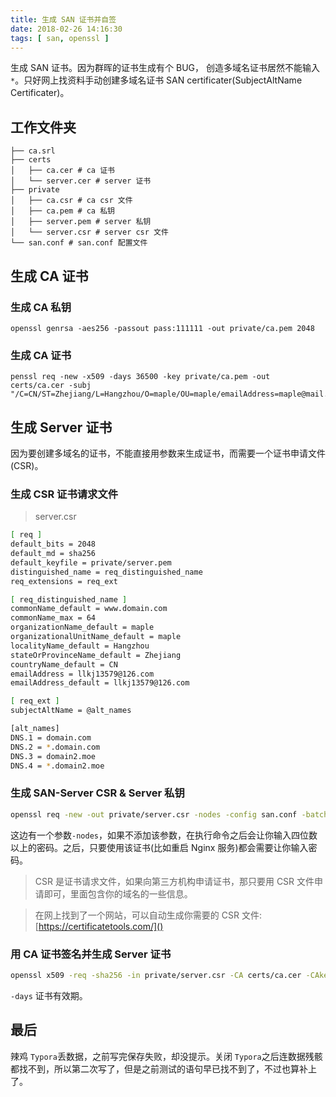 ```yaml
---
title: 生成 SAN 证书并自签
date: 2018-02-26 14:16:30
tags: [ san, openssl ]
---
```


生成 SAN 证书。因为群晖的证书生成有个 BUG， 创造多域名证书居然不能输入`*`。只好网上找资料手动创建多域名证书 SAN certificater(SubjectAltName Certificater)。

## 工作文件夹

```shell
├── ca.srl
├── certs
│   ├── ca.cer # ca 证书
│   └── server.cer # server 证书
├── private
│   ├── ca.csr # ca csr 文件
│   ├── ca.pem # ca 私钥
│   ├── server.pem # server 私钥 
│   └── server.csr # server csr 文件
└── san.conf # san.conf 配置文件
```

## 生成 CA 证书

### 生成 CA 私钥

```
openssl genrsa -aes256 -passout pass:111111 -out private/ca.pem 2048
```

### 生成 CA 证书

```shell
penssl req -new -x509 -days 36500 -key private/ca.pem -out certs/ca.cer -subj "/C=CN/ST=Zhejiang/L=Hangzhou/O=maple/OU=maple/emailAddress=maple@mail.com"
```

## 生成 Server 证书

因为要创建多域名的证书，不能直接用参数来生成证书，而需要一个证书申请文件(CSR)。

### 生成 CSR 证书请求文件

> server.csr

```sh
[ req ]
default_bits = 2048
default_md = sha256
default_keyfile = private/server.pem
distinguished_name = req_distinguished_name
req_extensions = req_ext

[ req_distinguished_name ]
commonName_default = www.domain.com
commonName_max = 64
organizationName_default = maple
organizationalUnitName_default = maple
localityName_default = Hangzhou
stateOrProvinceName_default = Zhejiang
countryName_default = CN
emailAddress = llkj13579@126.com
emailAddress_default = llkj13579@126.com

[ req_ext ]
subjectAltName = @alt_names

[alt_names]
DNS.1 = domain.com
DNS.2 = *.domain.com
DNS.3 = domain2.moe
DNS.4 = *.domain2.moe
```

### 生成  SAN-Server CSR & Server 私钥

```sh
openssl req -new -out private/server.csr -nodes -config san.conf -batch
```

这边有一个参数`-nodes`，如果不添加该参数，在执行命令之后会让你输入四位数以上的密码。之后，只要使用该证书(比如重启 Nginx 服务)都会需要让你输入密码。

>   CSR 是证书请求文件，如果向第三方机构申请证书，那只要用 CSR 文件申请即可，里面包含你的域名的一些信息。

>在网上找到了一个网站，可以自动生成你需要的 CSR 文件: [https://certificatetools.com/]()

### 用 CA 证书签名并生成 Server 证书

```sh
openssl x509 -req -sha256 -in private/server.csr -CA certs/ca.cer -CAkey private/ca.pem -CAcreateserial -out certs/server.cer -extensions req_ext -extfile san.conf -days 7300
```

`-days` 证书有效期。

## 最后

辣鸡 `Typora`丢数据，之前写完保存失败，却没提示。关闭 `Typora`之后连数据残骸都找不到，所以第二次写了，但是之前测试的语句早已找不到了，不过也算补上了。

